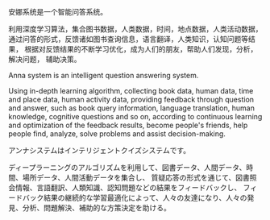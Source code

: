 安娜系统是一个智能问答系统。

利用深度学习算法，集合图书数据，人类数据，时间，地点数据，人类活动数据，
通过问答的形式，反馈诸如图书查询信息，语言翻译，人类知识，认知问题等结果，
根据对反馈结果的不断学习优化，成为人们的朋友，帮助人们发现，分析，解决问题，
辅助决策。

Anna system is an intelligent question answering system. 

Using in-depth learning algorithm, collecting book data, human data, time and place data, human activity data, 
providing feedback through question and answer, such as book query information, language translation, human knowledge, cognitive questions and so on, according to continuous learning and optimization of the feedback results, become people's friends, help people find, analyze, solve problems and assist decision-making.

アンナシステムはインテリジェントクイズシステムです。

ディープラーニングのアルゴリズムを利用して、図書データ、人間データ、時間、場所データ、人間活動データを集合し、
質疑応答の形式を通じて、図書照会情報、言語翻訳、人類知識、認知問題などの結果をフィードバックし、
フィードバック結果の継続的な学習最適化によって、人々の友達になり、人々の発見、分析、問題解決、補助的な方策決定を助ける。